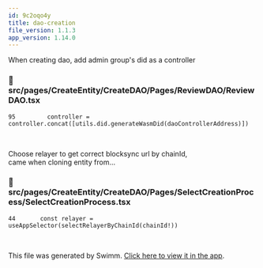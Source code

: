 ```yaml
---
id: 9c2oqo4y
title: dao-creation
file_version: 1.1.3
app_version: 1.14.0
---
```


When creating dao, add admin group's did as a controller
<!-- NOTE-swimm-snippet: the lines below link your snippet to Swimm -->
### 📄 src/pages/CreateEntity/CreateDAO/Pages/ReviewDAO/ReviewDAO.tsx
```tsx
95         controller = controller.concat([utils.did.generateWasmDid(daoControllerAddress)])
```

<br/>

Choose relayer to get correct blocksync url by chainId,<br/>
came when cloning entity from...
<!-- NOTE-swimm-snippet: the lines below link your snippet to Swimm -->
### 📄 src/pages/CreateEntity/CreateDAO/Pages/SelectCreationProcess/SelectCreationProcess.tsx
```tsx
44       const relayer = useAppSelector(selectRelayerByChainId(chainId!))
```

<br/>

This file was generated by Swimm. [Click here to view it in the app](https://app.swimm.io/repos/Z2l0aHViJTNBJTNBaXhvLXdlYmNsaWVudCUzQSUzQWl4b2ZvdW5kYXRpb24=/docs/9c2oqo4y).
